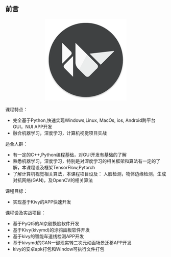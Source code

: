 ## 前言

<div align=center>
<img src="../img/kivy-icon-256.png" /> 
</div>


课程特点：

+ 完全基于Python,快速实现Windows,Linux, MacOs, ios, Android跨平台GUI，NUI APP开发
+ 融合机器学习，深度学习，计算机视觉项目实战

适合人群：

+ 有一定的C++,Python编程基础，对GUI开发有基础的了解
+ 熟悉机器学习，深度学习，特别是对深度学习的相关框架和算法有一定的了解，本课程设及框架TensorFlow,Pytorch
+ 了解计算机视觉相关算法，本课程项目设及： 人脸检测，物体边缘检测，生成对抗网络(GAN)，及OpenCV的相关算法

课程目标：

+ 实现基于Kivy的APP快速开发

课程设及实战项目：

+ 基于PyQt5的AI京剧换脸软件开发
+ 基于Kivy(kivymd)的涂鸦画板软件开发
+ 基于kivy的智能车道线检测APP开发
+ 基于kivymd的GAN一键现实转二次元动画场景迁移APP开发
+ kivy的安卓apk打包和Window可执行文件打包



